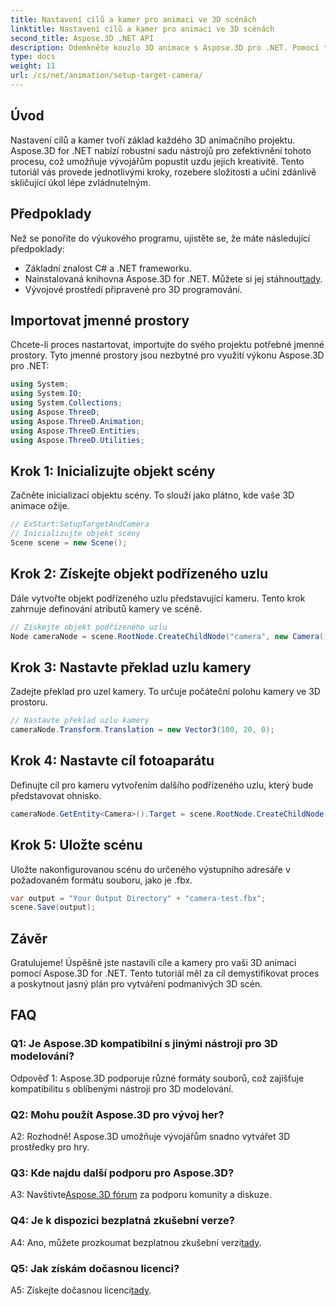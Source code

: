 ```yaml
---
title: Nastavení cílů a kamer pro animaci ve 3D scénách
linktitle: Nastavení cílů a kamer pro animaci ve 3D scénách
second_title: Aspose.3D .NET API
description: Odemkněte kouzlo 3D animace s Aspose.3D pro .NET. Pomocí tohoto komplexního návodu snadno nastavte cíle a kamery.
type: docs
weight: 11
url: /cs/net/animation/setup-target-camera/
---
```

## Úvod

Nastavení cílů a kamer tvoří základ každého 3D animačního projektu. Aspose.3D for .NET nabízí robustní sadu nástrojů pro zefektivnění tohoto procesu, což umožňuje vývojářům popustit uzdu jejich kreativitě. Tento tutoriál vás provede jednotlivými kroky, rozebere složitosti a učiní zdánlivě skličující úkol lépe zvládnutelným.

## Předpoklady

Než se ponoříte do výukového programu, ujistěte se, že máte následující předpoklady:

- Základní znalost C# a .NET frameworku.
-  Nainstalovaná knihovna Aspose.3D for .NET. Můžete si jej stáhnout[tady](https://releases.aspose.com/3d/net/).
- Vývojové prostředí připravené pro 3D programování.

## Importovat jmenné prostory

Chcete-li proces nastartovat, importujte do svého projektu potřebné jmenné prostory. Tyto jmenné prostory jsou nezbytné pro využití výkonu Aspose.3D pro .NET:

```csharp
using System;
using System.IO;
using System.Collections;
using Aspose.ThreeD;
using Aspose.ThreeD.Animation;
using Aspose.ThreeD.Entities;
using Aspose.ThreeD.Utilities;
```

## Krok 1: Inicializujte objekt scény

Začněte inicializací objektu scény. To slouží jako plátno, kde vaše 3D animace ožije.

```csharp
// ExStart:SetupTargetAndCamera
// Inicializujte objekt scény
Scene scene = new Scene();
```

## Krok 2: Získejte objekt podřízeného uzlu

Dále vytvořte objekt podřízeného uzlu představující kameru. Tento krok zahrnuje definování atributů kamery ve scéně.

```csharp
// Získejte objekt podřízeného uzlu
Node cameraNode = scene.RootNode.CreateChildNode("camera", new Camera());
```

## Krok 3: Nastavte překlad uzlu kamery

Zadejte překlad pro uzel kamery. To určuje počáteční polohu kamery ve 3D prostoru.

```csharp
// Nastavte překlad uzlu kamery
cameraNode.Transform.Translation = new Vector3(100, 20, 0);
```

## Krok 4: Nastavte cíl fotoaparátu

Definujte cíl pro kameru vytvořením dalšího podřízeného uzlu, který bude představovat ohnisko.

```csharp
cameraNode.GetEntity<Camera>().Target = scene.RootNode.CreateChildNode("target");
```

## Krok 5: Uložte scénu

Uložte nakonfigurovanou scénu do určeného výstupního adresáře v požadovaném formátu souboru, jako je .fbx.

```csharp
var output = "Your Output Directory" + "camera-test.fbx";
scene.Save(output);
```

## Závěr

Gratulujeme! Úspěšně jste nastavili cíle a kamery pro vaši 3D animaci pomocí Aspose.3D for .NET. Tento tutoriál měl za cíl demystifikovat proces a poskytnout jasný plán pro vytváření podmanivých 3D scén.

## FAQ

### Q1: Je Aspose.3D kompatibilní s jinými nástroji pro 3D modelování?

Odpověď 1: Aspose.3D podporuje různé formáty souborů, což zajišťuje kompatibilitu s oblíbenými nástroji pro 3D modelování.

### Q2: Mohu použít Aspose.3D pro vývoj her?

A2: Rozhodně! Aspose.3D umožňuje vývojářům snadno vytvářet 3D prostředky pro hry.

### Q3: Kde najdu další podporu pro Aspose.3D?

 A3: Navštivte[Aspose.3D fórum](https://forum.aspose.com/c/3d/18) za podporu komunity a diskuze.

### Q4: Je k dispozici bezplatná zkušební verze?

A4: Ano, můžete prozkoumat bezplatnou zkušební verzi[tady](https://releases.aspose.com/).

### Q5: Jak získám dočasnou licenci?

 A5: Získejte dočasnou licenci[tady](https://purchase.aspose.com/temporary-license/).